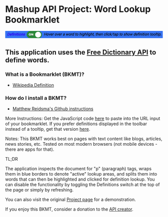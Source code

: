 # Mashup API Project: Word Lookup Bookmarklet
![The bookmarklet toolbar](dist/images/word-lookup-bookmarklet-bar.png)
## This application uses the [Free Dictionary API](https://dictionaryapi.dev/) to define words.


### What is a Bookmarklet (BKMT)?
- [Wikipedia Definition](https://en.wikipedia.org/wiki/Bookmarklet#:~:text=A%20bookmarklet%20is%20a%20bookmark,when%20user%20clicks%20on%20them.)

### How do I install a BKMT?
- [Matthew Reidsma's Github instructions](https://mreidsma.github.io/bookmarklets/installing.html)

More Instructions: Get the JavaScript code [here](https://github.com/john-chase/projects_mashups_word-lookup-bookmarklet/blob/main/dist/js/main.js) to paste into the URL input of your bookmarklet. 
If you prefer definitions displayed in the toolbar instead of a tooltip, get that version [here](https://github.com/john-chase/projects_mashups_word-lookup-bookmarklet/blob/defInBar/dist/js/main.js).

Notes: This BKMT works best on pages with text content like blogs, articles, news stories, etc. Tested on most modern browsers (not mobile devices - there are apps for that).

TL;DR

The application inspects the document for "p" (paragraph) tags, wraps them in blue borders to denote "active" lookup areas, and splits them into words that can then be highlighted and clicked for definition lookup. You can disable the functionality by toggling the Definitions switch at the top of the page or simply by refreshing.  

You can also visit the original [Project page](https://projects.theartoftechllc.com/mashups/word-lookup/index.html) for a demonstration.

If you enjoy this BKMT, consider a donation to the [API creator](https://www.paypal.com/paypalme/paytosuraj).